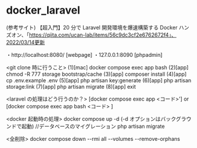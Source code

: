 # docker_laravel

(参考サイト)
【超入門】20 分で Laravel 開発環境を爆速構築する Docker ハンズオン、「https://qiita.com/ucan-lab/items/56c9dc3cf2e6762672f4」、2022/03/14更新

<page>
・http://localhost:8080/   [webpage]
・127.0.0.1:8090  [phpadmin]

<git clone 時に行うこと>
(1)[mac] docker compose exec app bash
(2)[app] chmod -R 777 storage bootstrap/cache
(3)[app] composer install
(4)[app] cp .env.example .env
(5)[app] php artisan key:generate
(6)[app] php artisan storage:link
(7)[app] php artisan migrate
(8)[app] exit

<laravel の処理はどう行うのか？>
[docker compose exec app <コード>']
or
[docker compose exec app bash
<コード> ]

<docker 起動時の処理>
docker compose up -d (-d オプションはバックグラウンドで起動)
//データベースのマイグレーション
php artisan migrate

<全削除>
docker compose down --rmi all --volumes --remove-orphans
